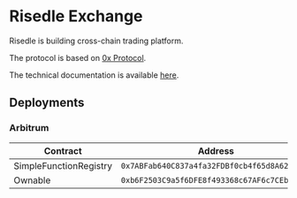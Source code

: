 # Risedle Exchange

Risedle is building cross-chain trading platform.

The protocol is based on [0x Protocol][0x].

The technical documentation is available [here][doc].

[0x]: https://github.com/0xProject/protocol
[doc]: https://protocol.0x.org/en/latest/architecture/overview.html

## Deployments

### Arbitrum

| Contract | Address | Etherscan |
|----------|---------|-----------|
| SimpleFunctionRegistry | `0x7ABFab640C837a4fa32FDBf0cb4f65d8A62eD45A` | [link](https://arbiscan.io/address/0x7abfab640c837a4fa32fdbf0cb4f65d8a62ed45a) |
| Ownable | `0xb6F2503C9a5f6DFE8f493368c67AF6c7CEbE7FD2` | [link](https://arbiscan.io/address/0xb6f2503c9a5f6dfe8f493368c67af6c7cebe7fd2) |

